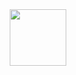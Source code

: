 <div id="header" align="center">
  <img src="https://i.giphy.com/media/ZVik7pBtu9dNS/giphy.webp" width="100"/>
</div>
